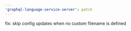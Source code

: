 ```yaml
---
'graphql-language-service-server': patch
---
```


fix: skip config updates when no custom filename is defined
